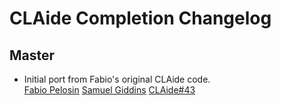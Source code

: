 # CLAide Completion Changelog

## Master

* Initial port from Fabio's original CLAide code.  
  [Fabio Pelosin](https://github.com/fabiopelosin)
  [Samuel Giddins](https://github.com/segiddins)
  [CLAide#43](https://github.com/CocoaPods/CLAide/issues/43)
